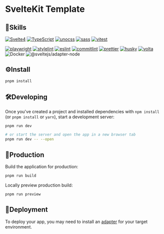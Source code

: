 # SvelteKit Template

## 🌟Skills

[![Svelte4](https://img.shields.io/badge/Svelte-^4.2.7-BrightGreen?style=for-the-badge&logo=Svelte)](https://svelte.dev/)
[![TypeScript](https://img.shields.io/badge/TypeScript-latest-blue?style=for-the-badge&logo=TypeScript)](https://nuxt.com/)
[![unocss](https://img.shields.io/badge/unocss-^0.61.0-red?style=for-the-badge&logo=unocss)](https://unocss.dev/)
[![sass](https://img.shields.io/badge/sass-^1.77.6-pink?style=for-the-badge&logo=sass)](https://sass-lang.com/documentation/)
[![vitest](https://img.shields.io/badge/vitest-^1.2.0-BrightGreen?style=for-the-badge&logo=vitest)](https://vitest.dev/)

[![playwright](https://img.shields.io/badge/playwright-^1.28.1-pink?style=for-the-badge&logo=playwright)](https://playwright.dev/)
[![stylelint](https://img.shields.io/badge/stylelint-^16.6.1-blueviolet?style=for-the-badge&logo=stylelint)](https://stylelint.io/)
[![eslint](https://img.shields.io/badge/eslint-^9.6.0-blue?style=for-the-badge&logo=eslint)](https://eslint.org/docs/latest/)
[![commitlint](https://img.shields.io/badge/commitlint-^19.3.0-BrightGreen?style=for-the-badge&logo=commitlint)](https://commitlint.js.org/)
[![prettier](https://img.shields.io/badge/prettier-^3.3.2-yellow?style=for-the-badge&logo=prettier)](https://prettier.io/)
[![husky](https://img.shields.io/badge/husky-v9.0.1-BrightGreen?style=for-the-badge&logo=husky)](https://typicode.github.io/husky/)
[![volta](https://img.shields.io/badge/volta-orange?style=for-the-badge&logo=volta)](https://docs.volta.sh/guide/getting-started)
![Docker](https://img.shields.io/badge/Docker-gray?style=for-the-badge&logo=docker)
![@sveltejs/adapter-node](https://img.shields.io/badge/Node-20.13.1-BrightGreen?style=for-the-badge&logo=logo=Node.js)



## ⚙️Install

```bash
pnpm install
```

## 🛠️Developing

Once you've created a project and installed dependencies with `npm install` (or `pnpm install` or `yarn`), start a development server:

```bash
pnpm run dev

# or start the server and open the app in a new browser tab
pnpm run dev -- --open
```
## 📌Production

Build the application for production:

```bash
pnpm run build
```

Locally preview production build:

```bash
pnpm run preview
```

## 🚀Deployment
To deploy your app, you may need to install an [adapter](https://kit.svelte.dev/docs/adapters) for your target environment.
